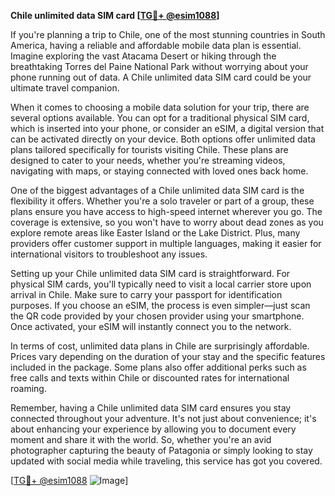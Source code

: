 **Chile unlimited data SIM card [[TG💪+ @esim1088](https://t.me/s/esim1088)]**

If you're planning a trip to Chile, one of the most stunning countries in South America, having a reliable and affordable mobile data plan is essential. Imagine exploring the vast Atacama Desert or hiking through the breathtaking Torres del Paine National Park without worrying about your phone running out of data. A Chile unlimited data SIM card could be your ultimate travel companion.

When it comes to choosing a mobile data solution for your trip, there are several options available. You can opt for a traditional physical SIM card, which is inserted into your phone, or consider an eSIM, a digital version that can be activated directly on your device. Both options offer unlimited data plans tailored specifically for tourists visiting Chile. These plans are designed to cater to your needs, whether you're streaming videos, navigating with maps, or staying connected with loved ones back home.

One of the biggest advantages of a Chile unlimited data SIM card is the flexibility it offers. Whether you're a solo traveler or part of a group, these plans ensure you have access to high-speed internet wherever you go. The coverage is extensive, so you won't have to worry about dead zones as you explore remote areas like Easter Island or the Lake District. Plus, many providers offer customer support in multiple languages, making it easier for international visitors to troubleshoot any issues.

Setting up your Chile unlimited data SIM card is straightforward. For physical SIM cards, you'll typically need to visit a local carrier store upon arrival in Chile. Make sure to carry your passport for identification purposes. If you choose an eSIM, the process is even simpler—just scan the QR code provided by your chosen provider using your smartphone. Once activated, your eSIM will instantly connect you to the network.

In terms of cost, unlimited data plans in Chile are surprisingly affordable. Prices vary depending on the duration of your stay and the specific features included in the package. Some plans also offer additional perks such as free calls and texts within Chile or discounted rates for international roaming.

Remember, having a Chile unlimited data SIM card ensures you stay connected throughout your adventure. It's not just about convenience; it's about enhancing your experience by allowing you to document every moment and share it with the world. So, whether you're an avid photographer capturing the beauty of Patagonia or simply looking to stay updated with social media while traveling, this service has got you covered.

[[TG💪+ @esim1088](https://t.me/s/esim1088) ![Image](https://i.postimg.cc/Y0z9fWf4/image.png)]